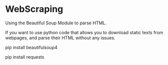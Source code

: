 # WebScraping
Using the Beautiful Soup Module to parse HTML.

If you want to use python code that allows you to download static texts from webpages, and parse their HTML without any issues.

pip install beautifulsoup4

pip install requests
